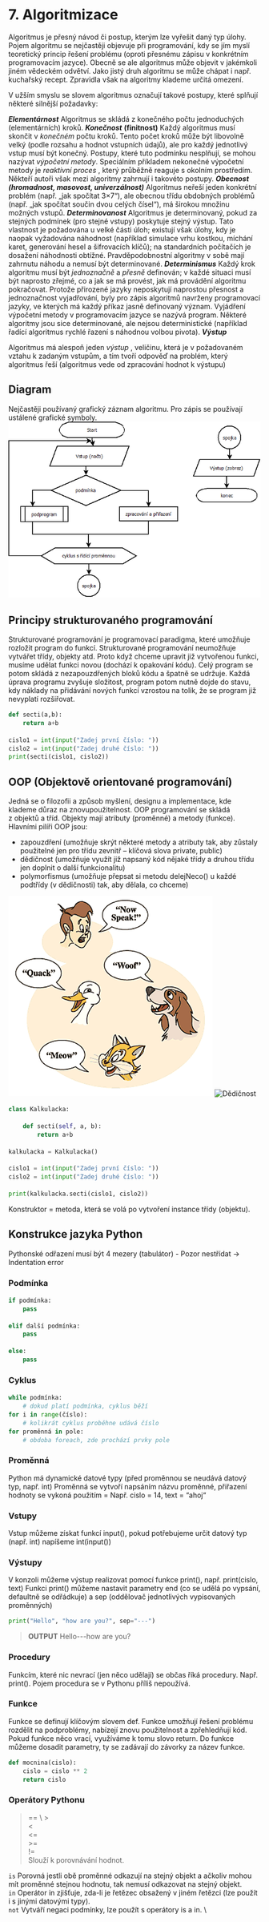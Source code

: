 # 7. Algoritmizace

Algoritmus je přesný návod či postup, kterým lze vyřešit daný typ úlohy. Pojem algoritmu se nejčastěji
objevuje při programování, kdy se jím myslí teoretický princip řešení problému (oproti přesnému zápisu v
konkrétním programovacím jazyce). Obecně se ale algoritmus může objevit v jakémkoli jiném vědeckém
odvětví. Jako jistý druh algoritmu se může chápat i např. kuchařský recept. Zpravidla však na algoritmy
klademe určitá omezení.

V užším smyslu se slovem algoritmus označují takové postupy, které splňují některé silnější požadavky:

**_Elementárnost_**
Algoritmus se skládá z konečného počtu jednoduchých (elementárních) kroků.
**_Konečnost_** **(finitnost)**
Každý algoritmus musí skončit v _konečném_ počtu kroků. Tento počet kroků může být libovolně velký (podle
rozsahu a hodnot vstupních údajů), ale pro každý jednotlivý vstup musí být konečný. Postupy, které tuto
podmínku nesplňují, se mohou nazývat _výpočetní metody_. Speciálním příkladem nekonečné výpočetní
metody je _reaktivní proces_ , který průběžně reaguje s okolním prostředím. Někteří autoři však mezi
algoritmy zahrnují i takovéto postupy.
**_Obecnost (hromadnost, masovost, univerzálnost)_**
Algoritmus neřeší jeden konkrétní problém (např. „jak spočítat 3×7“), ale obecnou třídu obdobných
problémů (např. „jak spočítat součin dvou celých čísel“), má širokou množinu možných vstupů.
**_Determinovanost_**
Algoritmus je determinovaný, pokud za stejných podmínek (pro stejné vstupy) poskytuje stejný výstup. Tato
vlastnost je požadována u velké části úloh; existují však úlohy, kdy je naopak vyžadována náhodnost
(například simulace vrhu kostkou, míchání karet, generování hesel a šifrovacích klíčů); na standardních
počítačích je dosažení náhodnosti obtížné. Pravděpodobnostní algoritmy v sobě mají zahrnutu náhodu a
nemusí být determinované.
**_Determinismus_**
Každý krok algoritmu musí být _jednoznačně_ a _přesně_ definován; v každé situaci musí být naprosto zřejmé,
co a jak se má provést, jak má provádění algoritmu pokračovat. Protože přirozené jazyky neposkytují
naprostou přesnost a jednoznačnost vyjadřování, byly pro zápis algoritmů navrženy programovací jazyky,
ve kterých má každý příkaz jasně definovaný význam. Vyjádření výpočetní metody v programovacím
jazyce se nazývá program. Některé algoritmy jsou sice determinované, ale nejsou deterministické
(například řadící algoritmus rychlé řazení s náhodnou volbou pivota).
**_Výstup_**


Algoritmus má alespoň jeden _výstup_ , veličinu, která je v požadovaném vztahu k zadaným vstupům, a tím
tvoří odpověď na problém, který algoritmus řeší (algoritmus vede od zpracování hodnot k výstupu)

## Diagram
Nejčastěji používaný grafický záznam algoritmu.
Pro zápis se používají ustálené grafické symboly.
![HDD](images/Diagram.png)

## Principy strukturovaného programování
Strukturované programování je programovací paradigma, 
které umožňuje rozložit program do funkcí. 
Strukturované programování neumožňuje vytvářet třídy, objekty atd. 
Proto když chceme upravit již vytvořenou funkci, musíme udělat funkci novou 
(dochází k opakování kódu).
Celý program se potom skládá z nezapouzdřených bloků kódu a špatně se udržuje. 
Každá úprava programu zvyšuje složitost, program potom nutně dojde do stavu, 
kdy náklady na přidávání nových funkcí vzrostou na tolik, že se program již 
nevyplatí rozšiřovat.

```py
def secti(a,b):
	return a+b

cislo1 = int(input("Zadej první číslo: "))
cislo2 = int(input("Zadej druhé číslo: "))
print(secti(cislo1, cislo2))
```
## OOP (Objektově orientované programování)
Jedná se o filozofii a způsob myšlení, designu a implementace, kde klademe důraz na znovupoužitelnost.
OOP programování se skládá z objektů a tříd. Objekty mají atributy (proměnné) a metody (funkce). Hlavními pilíři OOP jsou:
- zapouzdření (umožňuje skrýt některé metody a atributy tak, aby zůstaly použitelné jen pro třídu zevnitř – klíčová slova private, public)
- dědičnost (umožňuje využít již napsaný kód nějaké třídy a druhou třídu jen doplnit o další funkcionalitu)
- polymorfismus (umožňuje přepsat si metodu delejNeco() u každé podtřídy (v dědičnosti) tak, aby dělala, co chceme) 

![Polymorfizmus](images/oop_speak.png)
![Dědičnost](images/oop_model.png)

```py
class Kalkulacka:
	
	def secti(self, a, b):
		return a+b
		
kalkulacka = Kalkulacka()

cislo1 = int(input("Zadej první číslo: "))
cislo2 = int(input("Zadej druhé číslo: "))

print(kalkulacka.secti(cislo1, cislo2))

```

Konstruktor = metoda, která se volá po vytvoření instance třídy (objektu).

## Konstrukce jazyka Python
Pythonské odřazení musí být 4 mezery (tabulátor) - Pozor nestřídat -> Indentation error
### Podmínka
``` py
if podmínka:
	pass
	
elif další podmínka:
	pass
	
else:
	pass
```
	
### Cyklus
``` py
while podmínka:
	# dokud platí podmínka, cyklus běží
for i in range(číslo):
	# kolikrát cyklus proběhne udává číslo
for proměnná in pole:
	# obdoba foreach, zde prochází prvky pole
```
### Proměnná
Python má dynamické datové typy (před proměnnou se neudává datový typ, např. int)
Proměnná se vytvoří napsáním názvu proměnné, přiřazení hodnoty se vykoná použitím =
Např. cislo = 14, text = “ahoj“

### Vstupy
Vstup můžeme získat funkcí input(), pokud potřebujeme určit datový typ (např. int) napíšeme 
int(input())

### Výstupy  
V konzoli můžeme výstup realizovat pomocí funkce print(), např. print(cislo, text)
Funkci print() můžeme nastavit parametry end (co se udělá po vypsání, defaultně se odřádkuje) 
a sep (oddělovač jednotlivých vypisovaných proměnných)
``` py
print("Hello", "how are you?", sep="---")
```
> **OUTPUT**
> Hello---how are you?

### Procedury
Funkcím, které nic nevrací (jen něco udělají) se občas říká procedury. Např. print(). Pojem procedura se v Pythonu příliš nepoužívá.

### Funkce
Funkce se definují klíčovým slovem def. Funkce umožňují řešení problému rozdělit na podproblémy, nabízejí znovu použitelnost a zpřehledňují kód.
Pokud funkce něco vrací, využíváme k tomu slovo return. Do funkce můžeme dosadit parametry, ty se zadávají do závorky za název funkce.
```py
def mocnina(cislo):
    cislo = cislo ** 2
    return cislo
```

### Operátory Pythonu 
> == \ 
> \> \
> \< \
> \<= \
> \>= \
> != \
Slouží k porovnávání hodnot.

`is`
Porovná jestli obě proměnné odkazují na stejný objekt a ačkoliv mohou mít proměnné stejnou hodnotu, tak nemusí odkazovat na stejný objekt. \
`in`
Operátor in zjišťuje, zda-li je řetězec obsažený v jiném řetězci (lze použít i s jinými datovými typy). \
`not`
Vytváří negaci podmínky, lze použít s operátory is a in. \
